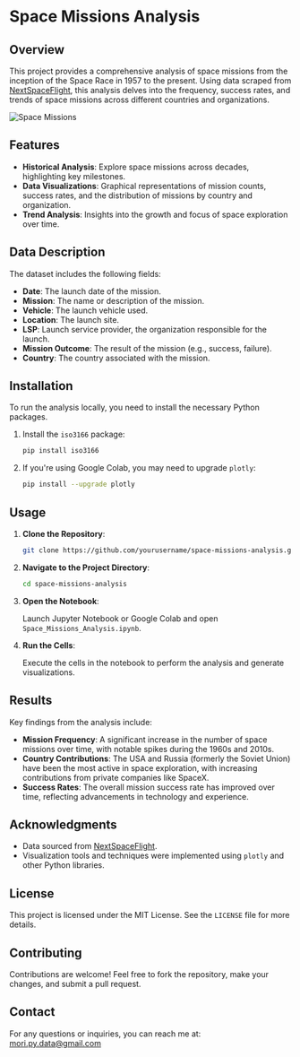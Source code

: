 # Space Missions Analysis

## Overview

This project provides a comprehensive analysis of space missions from the inception of the Space Race in 1957 to the present. Using data scraped from [NextSpaceFlight](https://nextspaceflight.com/launches/past/?page=1), this analysis delves into the frequency, success rates, and trends of space missions across different countries and organizations.

![Space Missions](https://i.imgur.com/9hLRsjZ.jpg)

## Features

- **Historical Analysis**: Explore space missions across decades, highlighting key milestones.
- **Data Visualizations**: Graphical representations of mission counts, success rates, and the distribution of missions by country and organization.
- **Trend Analysis**: Insights into the growth and focus of space exploration over time.

## Data Description

The dataset includes the following fields:

- **Date**: The launch date of the mission.
- **Mission**: The name or description of the mission.
- **Vehicle**: The launch vehicle used.
- **Location**: The launch site.
- **LSP**: Launch service provider, the organization responsible for the launch.
- **Mission Outcome**: The result of the mission (e.g., success, failure).
- **Country**: The country associated with the mission.

## Installation

To run the analysis locally, you need to install the necessary Python packages.

1. Install the `iso3166` package:

    ```bash
    pip install iso3166
    ```

2. If you're using Google Colab, you may need to upgrade `plotly`:

    ```bash
    pip install --upgrade plotly
    ```

## Usage

1. **Clone the Repository**:

    ```bash
    git clone https://github.com/yourusername/space-missions-analysis.git
    ```

2. **Navigate to the Project Directory**:

    ```bash
    cd space-missions-analysis
    ```

3. **Open the Notebook**:

    Launch Jupyter Notebook or Google Colab and open `Space_Missions_Analysis.ipynb`.

4. **Run the Cells**:

    Execute the cells in the notebook to perform the analysis and generate visualizations.

## Results

Key findings from the analysis include:

- **Mission Frequency**: A significant increase in the number of space missions over time, with notable spikes during the 1960s and 2010s.
- **Country Contributions**: The USA and Russia (formerly the Soviet Union) have been the most active in space exploration, with increasing contributions from private companies like SpaceX.
- **Success Rates**: The overall mission success rate has improved over time, reflecting advancements in technology and experience.

## Acknowledgments

- Data sourced from [NextSpaceFlight](https://nextspaceflight.com/launches/past/?page=1).
- Visualization tools and techniques were implemented using `plotly` and other Python libraries.

## License

This project is licensed under the MIT License. See the `LICENSE` file for more details.

## Contributing

Contributions are welcome! Feel free to fork the repository, make your changes, and submit a pull request.

## Contact

For any questions or inquiries, you can reach me at: mori.py.data@gmail.com
